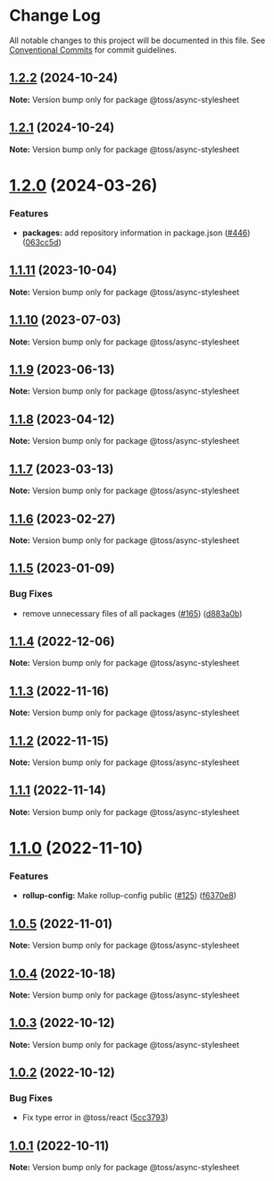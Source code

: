 # Change Log

All notable changes to this project will be documented in this file.
See [Conventional Commits](https://conventionalcommits.org) for commit guidelines.

## [1.2.2](https://github.com/toss/slash/compare/@toss/async-stylesheet@1.2.1...@toss/async-stylesheet@1.2.2) (2024-10-24)

**Note:** Version bump only for package @toss/async-stylesheet





## [1.2.1](https://github.com/toss/slash/compare/@toss/async-stylesheet@1.2.0...@toss/async-stylesheet@1.2.1) (2024-10-24)

**Note:** Version bump only for package @toss/async-stylesheet





# [1.2.0](https://github.com/toss/slash/compare/@toss/async-stylesheet@1.1.12...@toss/async-stylesheet@1.2.0) (2024-03-26)


### Features

* **packages:** add repository information in package.json ([#446](https://github.com/toss/slash/issues/446)) ([063cc5d](https://github.com/toss/slash/commit/063cc5d4699b1ba0dc20db3d2bb7dc673947500b))





## [1.1.11](https://github.com/toss/slash/compare/@toss/async-stylesheet@1.1.10...@toss/async-stylesheet@1.1.11) (2023-10-04)

**Note:** Version bump only for package @toss/async-stylesheet

## [1.1.10](https://github.com/toss/slash/compare/@toss/async-stylesheet@1.1.9...@toss/async-stylesheet@1.1.10) (2023-07-03)

**Note:** Version bump only for package @toss/async-stylesheet

## [1.1.9](https://github.com/toss/slash/compare/@toss/async-stylesheet@1.1.8...@toss/async-stylesheet@1.1.9) (2023-06-13)

**Note:** Version bump only for package @toss/async-stylesheet

## [1.1.8](https://github.com/toss/slash/compare/@toss/async-stylesheet@1.1.7...@toss/async-stylesheet@1.1.8) (2023-04-12)

**Note:** Version bump only for package @toss/async-stylesheet

## [1.1.7](https://github.com/toss/slash/compare/@toss/async-stylesheet@1.1.6...@toss/async-stylesheet@1.1.7) (2023-03-13)

**Note:** Version bump only for package @toss/async-stylesheet

## [1.1.6](https://github.com/toss/slash/compare/@toss/async-stylesheet@1.1.5...@toss/async-stylesheet@1.1.6) (2023-02-27)

**Note:** Version bump only for package @toss/async-stylesheet

## [1.1.5](https://github.com/toss/slash/compare/@toss/async-stylesheet@1.1.4...@toss/async-stylesheet@1.1.5) (2023-01-09)

### Bug Fixes

* remove unnecessary files of all packages ([#165](https://github.com/toss/slash/issues/165)) ([d883a0b](https://github.com/toss/slash/commit/d883a0b2aebdbc2ca39c67902cec754c63921dfe))

## [1.1.4](https://github.com/toss/slash/compare/@toss/async-stylesheet@1.1.3...@toss/async-stylesheet@1.1.4) (2022-12-06)

**Note:** Version bump only for package @toss/async-stylesheet

## [1.1.3](https://github.com/toss/slash/compare/@toss/async-stylesheet@1.1.2...@toss/async-stylesheet@1.1.3) (2022-11-16)

**Note:** Version bump only for package @toss/async-stylesheet

## [1.1.2](https://github.com/toss/slash/compare/@toss/async-stylesheet@1.1.1...@toss/async-stylesheet@1.1.2) (2022-11-15)

**Note:** Version bump only for package @toss/async-stylesheet

## [1.1.1](https://github.com/toss/slash/compare/@toss/async-stylesheet@1.1.0...@toss/async-stylesheet@1.1.1) (2022-11-14)

**Note:** Version bump only for package @toss/async-stylesheet

# [1.1.0](https://github.com/toss/slash/compare/@toss/async-stylesheet@1.0.5...@toss/async-stylesheet@1.1.0) (2022-11-10)

### Features

* **rollup-config:** Make rollup-config public ([#125](https://github.com/toss/slash/issues/125)) ([f6370e8](https://github.com/toss/slash/commit/f6370e8c4b0fa926e923b518c26b7071ee0e53da))

## [1.0.5](https://github.com/toss/slash/compare/@toss/async-stylesheet@1.0.4...@toss/async-stylesheet@1.0.5) (2022-11-01)

**Note:** Version bump only for package @toss/async-stylesheet

## [1.0.4](https://github.com/toss/slash/compare/@toss/async-stylesheet@1.0.3...@toss/async-stylesheet@1.0.4) (2022-10-18)

**Note:** Version bump only for package @toss/async-stylesheet

## [1.0.3](https://github.com/toss/slash/compare/@toss/async-stylesheet@1.0.2...@toss/async-stylesheet@1.0.3) (2022-10-12)

**Note:** Version bump only for package @toss/async-stylesheet

## [1.0.2](https://github.com/toss/slash/compare/@toss/async-stylesheet@1.0.1...@toss/async-stylesheet@1.0.2) (2022-10-12)

### Bug Fixes

* Fix type error in @toss/react ([5cc3793](https://github.com/toss/slash/commit/5cc37936e8739204f32f9f50ee61570b758343f8))

## [1.0.1](https://github.com/toss/slash/compare/@toss/async-stylesheet@1.0.0...@toss/async-stylesheet@1.0.1) (2022-10-11)

**Note:** Version bump only for package @toss/async-stylesheet
